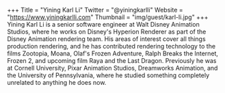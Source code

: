 +++
Title = "Yining Karl Li"
Twitter = "@yiningkarlli"
Website = "https://www.yiningkarlli.com"
Thumbnail = "img/guest/karl-li.jpg"
+++
Yining Karl Li is a senior software engineer at Walt Disney Animation Studios, where he works on Disney's Hyperion Renderer as part of the Disney Animation rendering team. His areas of interest cover all things production rendering, and he has contributed rendering technology to the films Zootopia, Moana, Olaf's Frozen Adventure, Ralph Breaks the Internet, Frozen 2, and upcoming film Raya and the Last Dragon. Previously he was at Cornell University, Pixar Animation Studios, Dreamworks Animation, and the University of Pennsylvania, where he studied something completely unrelated to anything he does now.